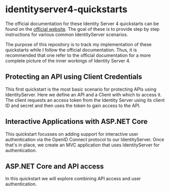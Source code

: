 # identityserver4-quickstarts

The official documentation for these Identity Server 4 quickstarts can be found on the [official website](https://docs.identityserver.io/en/latest/quickstarts/0_overview.html). The goal of these is to provide step by step instructions for various common IdentityServer scenarios.

The purpose of this repository is to track my implementation of these quickstarts while I follow the official documentation. Thus, it is recommended that one refer to the official documentation for a more complete picture of the inner workings of Identity Server 4.

## Protecting an API using Client Credentials

This first quickstart is the most basic scenario for protecting APIs using IdentityServer. Here we define an API and a Client with which to access it. The client requests an access token from the Identity Server using its client ID and secret and then uses the token to gain access to the API.

## Interactive Applications with ASP.NET Core

This quickstart focusses on adding support for interactive user authentication via the OpenID Connect protocol to our IdentityServer. Once that's in place, we create an MVC application that uses IdentityServer for authentication.

## ASP.NET Core and API access

In this quickstart we will explore combining API access and user authentication.
